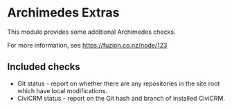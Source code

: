 # Archimedes Extras

This module provides some additional Archimedes checks.

For more information, see https://fuzion.co.nz/node/123

## Included checks

* Git status - report on whether there are any repositories in the site root which have local modifications.
* CiviCRM status - report on the Git hash and branch of installed CiviCRM.
